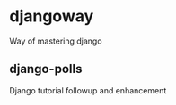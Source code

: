 # djangoway
Way of mastering django

##  django-polls 
Django tutorial followup and enhancement














